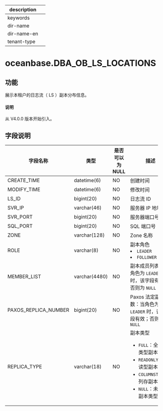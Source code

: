 |description||
|---|---|
|keywords||
|dir-name||
|dir-name-en||
|tenant-type||

# oceanbase.DBA_OB_LS_LOCATIONS

## 功能

展示本租户的日志流（ LS ）副本分布信息。

<main id="notice" type='explain'>
  <h4>说明</h4>
  <p>从 V4.0.0 版本开始引入。</p>
</main>

## 字段说明

|     字段名称     |       类型       | 是否可以为 NULL |       描述        |
|--------------|----------------|------------|----------------------------------------------------------------------|
| CREATE_TIME  | datetime(6)         | NO         |   创建时间       |
| MODIFY_TIME  | datetime(6)         | NO         |   修改时间      |
| LS_ID        | bigint(20)          | NO         |   日志流 ID       |
| SVR_IP       | varchar(46)        | NO         | 服务器 IP 地址       |
| SVR_PORT     | bigint(20)   | NO         | 服务器端口号          |
| SQL_PORT     | bigint(20)   | NO         | SQL 端口号         |
| ZONE         | varchar(128)  | NO         | Zone 名称         |
| ROLE         | varchar(8)    | NO         | 副本角色 <li> `LEADER`   <li> `FOLLOWER`       |
| MEMBER_LIST  | varchar(4480) | NO         | 副本成员列表：当角色为 `LEADER` 时，该字段有效；否则为 `NULL`       |
| PAXOS_REPLICA_NUMBER       | bigint(20)    | NO         | Paxos 法定副本数：当角色为 `LEADER` 时，该字段有效；否则为 `NULL`  |
| REPLICA_TYPE | varchar(18)   | NO         | 副本类型 <ul><li> `FULL`：全功能类型副本</li> <li> `READONLY`：只读型副本 </li> <li>`COLUMNSTORE`：列存副本</li> <li>`NULL`：未知的副本类型</li></ul>    |
